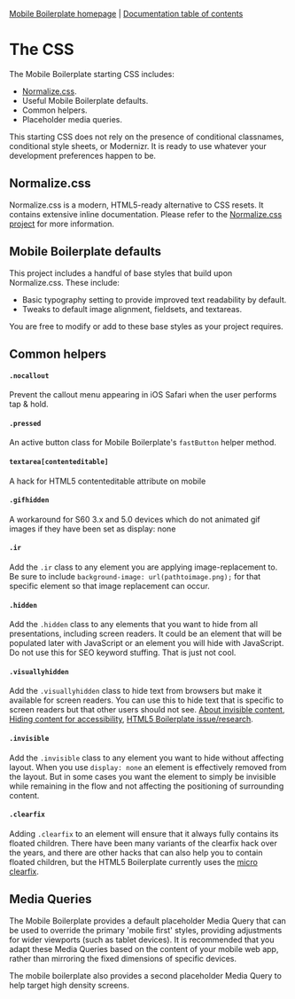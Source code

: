 [Mobile Boilerplate homepage](https://html5boilerplate.com/mobile/) | [Documentation
table of contents](README.md)

# The CSS

The Mobile Boilerplate starting CSS includes:

* [Normalize.css](https://github.com/necolas/normalize.css).
* Useful Mobile Boilerplate defaults.
* Common helpers.
* Placeholder media queries.

This starting CSS does not rely on the presence of conditional classnames,
conditional style sheets, or Modernizr. It is ready to use whatever your
development preferences happen to be.


## Normalize.css

Normalize.css is a modern, HTML5-ready alternative to CSS resets. It contains
extensive inline documentation. Please refer to the [Normalize.css
project](https://necolas.github.com/normalize.css/) for more information.


## Mobile Boilerplate defaults

This project includes a handful of base styles that build upon Normalize.css.
These include:

* Basic typography setting to provide improved text readability by default.
* Tweaks to default image alignment, fieldsets, and textareas.

You are free to modify or add to these base styles as your project requires.


## Common helpers

#### `.nocallout`

Prevent the callout menu appearing in iOS Safari when the user performs tap & hold.

#### `.pressed`

An active button class for Mobile Boilerplate's `fastButton` helper method.

#### `textarea[contenteditable]`

A hack for HTML5 contenteditable attribute on mobile

#### `.gifhidden`

A workaround for S60 3.x and 5.0 devices which do not animated gif images if they have been set as display: none

#### `.ir`

Add the `.ir` class to any element you are applying image-replacement to. Be
sure to include `background-image: url(pathtoimage.png);` for that specific
element so that image replacement can occur.

#### `.hidden`

Add the `.hidden` class to any elements that you want to hide from all
presentations, including screen readers. It could be an element that will be
populated later with JavaScript or an element you will hide with JavaScript. Do
not use this for SEO keyword stuffing. That is just not cool.

#### `.visuallyhidden`

Add the `.visuallyhidden` class to hide text from browsers but make it
available for screen readers. You can use this to hide text that is specific to
screen readers but that other users should not see. [About invisible
content](http://www.webaim.org/techniques/css/invisiblecontent/), [Hiding
content for
accessibility](http://snook.ca/archives/html_and_css/hiding-content-for-accessibility),
[HTML5 Boilerplate
issue/research](https://github.com/h5bp/html5-boilerplate/issues/194/).

#### `.invisible`

Add the `.invisible` class to any element you want to hide without affecting
layout. When you use `display: none` an element is effectively removed from the
layout. But in some cases you want the element to simply be invisible while
remaining in the flow and not affecting the positioning of surrounding
content.

#### `.clearfix`

Adding `.clearfix` to an element will ensure that it always fully contains its
floated children. There have been many variants of the clearfix hack over the
years, and there are other hacks that can also help you to contain floated
children, but the HTML5 Boilerplate currently uses the [micro
clearfix](http://nicolasgallagher.com/micro-clearfix-hack/).


## Media Queries

The Mobile Boilerplate provides a default placeholder Media Query that can be used to override the primary 'mobile first' styles, providing adjustments for wider viewports (such as tablet devices). It is recommended that you adapt these Media Queries based on the content of your mobile web app, rather than mirroring the fixed dimensions of specific devices.

The mobile boilerplate also provides a second placeholder Media Query to help target high density screens.
